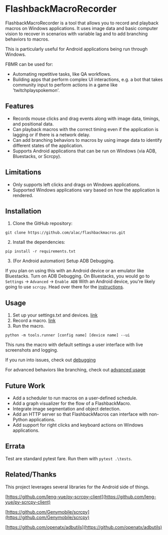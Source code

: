 # FlashbackMacroRecorder

FlashbackMacroRecorder is a tool that allows you to record and playback macros on Windows applications. It uses image data and basic computer vision to recover in scenarios with variable lag and to add branching behaviors to macros.

This is particularly useful for Android applications being run through Windows.

FBMR can be used for:
* Automating repetitive tasks, like QA workflows.
* Building apps that perform complex UI interactions, e.g. a bot that takes community input to perform actions in a game like 'twitchplayspokemon'.

## Features

* Records mouse clicks and drag events along with image data, timings, and positional data.
* Can playback macros with the correct timing even if the application is lagging or if there is a network delay.
* Can add branching behaviors to macros by using image data to identify different states of the application.
* Supports Android applications that can be run on Windows (via ADB, Bluestacks, or Scrcpy).

## Limitations

* Only supports left clicks and drags on Windows applications.
* Supported Windows applications vary based on how the application is rendered. 

## Installation

1. Clone the GitHub repository:

```
git clone https://github.com/alac/flashbackmacros.git
```

2. Install the dependencies:

```
pip install -r requirements.txt
```

3. (For Android automation) Setup ADB Debugging.

If you plan on using this with an Android device or an emulator like Bluestacks. Turn on ADB Debugging.
On Bluestacks, you would go to `Settings` -> `Advanced` -> `Enable ADB`
With an Android device, you're likely going to use `scrcpy`. Head over there for the [instructions](https://github.com/Genymobile/scrcpy#prerequisites).


## Usage
1. Set up your settings.txt and devices. [link](docs/settings_device_configs.md)
2. Record a macro. [link](docs/macro_recording.md)
3. Run the macro.
```
python -m tools.runner [config name] [device name] --ui
```
This runs the macro with default settings a user interface with live screenshots and logging.

If you run into issues, check out [debugging](docs/debugging.md)

For advanced behaviors like branching, check out [advanced usage](docs/advanced_usage.md)

## Future Work

* Add a scheduler to run macros on a user-defined schedule.
* Add a graph visualizer for the flow of a FlashbackMacro.
* Integrate image segmentation and object detection.
* Add an HTTP server so that FlashbackMacros can interface with non-Python applications.
* Add support for right clicks and keyboard actions on Windows applications.

## Errata

Test are standard pytest fare.
Run them with `pytest .\tests`.

## Related/Thanks

This project leverages several libraries for the Android side of things.

[https://github.com/leng-yue/py-scrcpy-client](https://github.com/leng-yue/py-scrcpy-client)

[https://github.com/Genymobile/scrcpy](https://github.com/Genymobile/scrcpy)

[https://github.com/openatx/adbutils](https://github.com/openatx/adbutils)
